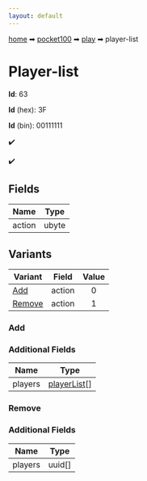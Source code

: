 ```yaml
---
layout: default
---
```


[home](/) ➡ [pocket100](/protocol/pocket100) ➡ [play](/protocol/pocket100/play) ➡ player-list

# Player-list

**Id**: 63

**Id** (hex): 3F

**Id** (bin): 00111111

✔️

✔️

## Fields

Name | Type
---|---
action | ubyte

## Variants

Variant | Field | Value
---|---|:---:
[Add](#add) | action | 0
[Remove](#remove) | action | 1

### Add

### Additional Fields

Name | Type
---|---
players | [playerList](/protocol/pocket100/types/player-list)[]

### Remove

### Additional Fields

Name | Type
---|---
players | uuid[]

